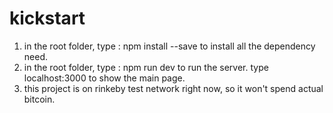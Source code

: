 # kickstart
1. in the root folder, type : npm install --save to install all the dependency need.
2. in the root folder, type : npm run dev to run the server. type localhost:3000 to show the main page.
3. this project is on rinkeby test network right now, so it won't spend actual bitcoin.

